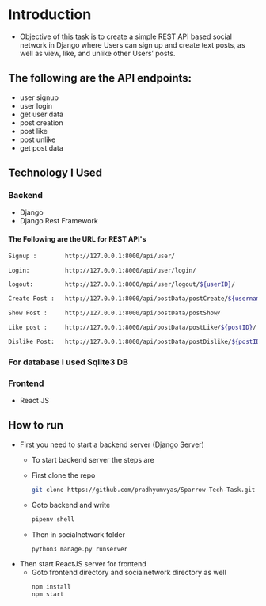 # Introduction
- Objective of this task is to create a simple REST API based social network in Django
where Users can sign up and create text posts, as well as view, like, and unlike other
Users’ posts.

## The following are the API endpoints:
- user signup
- user login
- get user data
- post creation
- post like
- post unlike
- get post data
## Technology I Used
### Backend
- Django
- Django Rest Framework

#### The Following are the URL for REST API's
```bash
Signup :        http://127.0.0.1:8000/api/user/

Login:          http://127.0.0.1:8000/api/user/login/

logout:         http://127.0.0.1:8000/api/user/logout/${userID}/

Create Post :   http://127.0.0.1:8000/api/postData/postCreate/${username}/

Show Post :     http://127.0.0.1:8000/api/postData/postShow/

Like post :     http://127.0.0.1:8000/api/postData/postLike/${postID}/

Dislike Post:   http://127.0.0.1:8000/api/postData/postDislike/${postID}/

```
### For database I used Sqlite3 DB

### Frontend
- React JS

## How to run 
- First you need to start a backend server (Django Server)
    - To start backend server the steps are

    - First clone the repo
        ```bash
        git clone https://github.com/pradhyumvyas/Sparrow-Tech-Task.git
        ```
    - Goto backend and write
        ```bash
        pipenv shell
        ```
    - Then in socialnetwork folder
        ```python
        python3 manage.py runserver
        ```
- Then start ReactJS server for frontend
    - Goto frontend directory and socialnetwork directory as well
        ```bash
        npm install
        npm start
        ```
